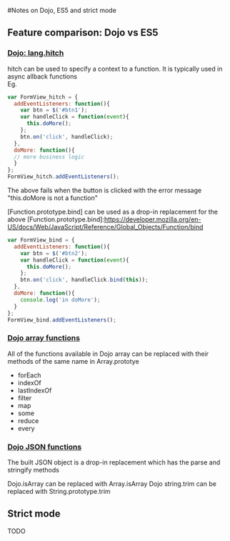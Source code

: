 #Notes on Dojo, ES5 and strict mode

## Feature comparison: Dojo vs ES5 
### [Dojo: lang.hitch]  

[Dojo: lang.hitch]: <https://dojotoolkit.org/reference-guide/1.10/dojo/_base/lang.html#hitch>
hitch can be used to specify a context to a function. It is typically used in async allback functions   
Eg.

```javascript
var FormView_hitch = {  
  addEventListeners: function(){ 
    var btn = $('#btn1');
    var handleClick = function(event){
      this.doMore(); 
    };    
    btn.on('click', handleClick);     
  },
  doMore: function(){
  // more business logic
  }
};
FormView_hitch.addEventListeners();
```
The above fails when the button is clicked with the error message   
"this.doMore is not a function"

[Function.prototype.bind] can be used as a drop-in replacement for the above
[Function.prototype.bind]:<https://developer.mozilla.org/en-US/docs/Web/JavaScript/Reference/Global_Objects/Function/bind>
```javascript
var FormView_bind = {  
  addEventListeners: function(){   
    var btn = $('#btn2');
    var handleClick = function(event){
      this.doMore(); 
    };    
    btn.on('click', handleClick.bind(this));     
  },
  doMore: function(){
    console.log('in doMore');
  }
};
FormView_bind.addEventListeners();
```

### [Dojo array functions]
[Dojo array functions]: <http://dojotoolkit.org/reference-guide/1.10/dojo/_base/array.html>

All of the functions available in Dojo array can be replaced with their methods of the same name in Array.prototye    
* forEach  
* indexOf
* lastIndexOf
* filter
* map
* some
* reduce
* every

### [Dojo JSON functions]

[Dojo json functions]: <https://dojotoolkit.org/reference-guide/1.10/dojo/json.html>

The built JSON object is a drop-in replacement which has the parse
and stringify methods

Dojo.isArray can be replaced with Array.isArray
Dojo string.trim can be replaced with String.prototype.trim

## Strict mode
TODO


  
